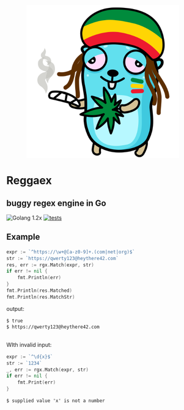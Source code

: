 <p align="center">
  <img src="https://github.com/kaliv0/reggaex/blob/main/gopher-rasta.png?raw=true" width="400" alt="Reggaex">
</p>

# Reggaex
## buggy regex engine in Go

![Golang 1.2x](https://img.shields.io/badge/go-1.23-blue?style=flat-square&logo=Go&logoColor=blue)
[![tests](https://img.shields.io/github/actions/workflow/status/kaliv0/reggaex/ci.yml)](https://github.com/kaliv0/reggaex/actions/workflows/ci.yml)

## Example

```go
expr := `^https://\w+@[a-z0-9]+.(com|net|org)$`
str := `https://qwerty123@heythere42.com`
res, err := rgx.Match(expr, str)
if err != nil {
    fmt.Println(err)
}
fmt.Println(res.Matched)
fmt.Println(res.MatchStr)
```
output:
```console
$ true 
$ https://qwerty123@heythere42.com
```

<br>WIth invalid input:
```go
expr := `^\d{x}$`
str := `1234`
_, err := rgx.Match(expr, str)
if err != nil {
    fmt.Print(err)
}
```
```console
$ supplied value 'x' is not a number
```